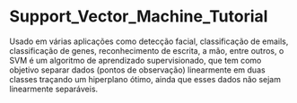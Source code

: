 # Support_Vector_Machine_Tutorial
Usado em várias aplicações como detecção facial, classificação de emails, classificação de genes, reconhecimento de escrita,  a mão, entre outros, o SVM é um algoritmo de aprendizado supervisionado, que tem como objetivo separar dados (pontos de observação) linearmente em duas classes traçando um hiperplano ótimo, ainda que esses dados não sejam linearmente separáveis.
